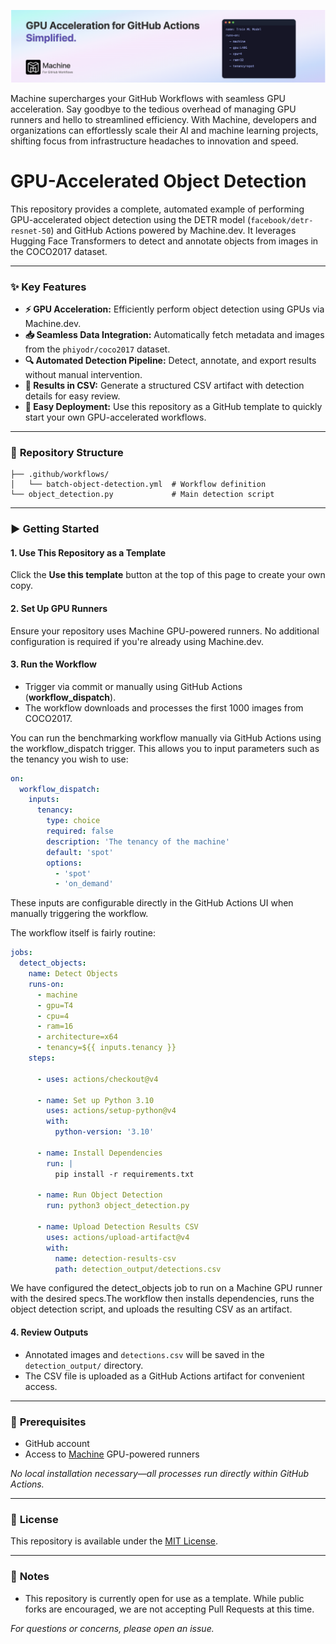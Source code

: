 [![Machine](./docs/github-repo-banner.png)](https://machine.dev/)

Machine supercharges your GitHub Workflows with seamless GPU acceleration. Say goodbye to the tedious overhead of managing GPU runners and hello to streamlined efficiency. With Machine, developers and organizations can effortlessly scale their AI and machine learning projects, shifting focus from infrastructure headaches to innovation and speed.

# GPU-Accelerated Object Detection

This repository provides a complete, automated example of performing GPU-accelerated object detection using the DETR model (`facebook/detr-resnet-50`) and GitHub Actions powered by Machine.dev. It leverages Hugging Face Transformers to detect and annotate objects from images in the COCO2017 dataset.

---

### ✨ **Key Features**

- **⚡ GPU Acceleration:** Efficiently perform object detection using GPUs via Machine.dev.
- **📥 Seamless Data Integration:** Automatically fetch metadata and images from the `phiyodr/coco2017` dataset.
- **🔍 Automated Detection Pipeline:** Detect, annotate, and export results without manual intervention.
- **📂 Results in CSV:** Generate a structured CSV artifact with detection details for easy review.
- **🚀 Easy Deployment:** Use this repository as a GitHub template to quickly start your own GPU-accelerated workflows.

---

### 📁 **Repository Structure**

```
├── .github/workflows/
│   └── batch-object-detection.yml  # Workflow definition
└── object_detection.py             # Main detection script
```

---

### ▶️ **Getting Started**

#### 1. **Use This Repository as a Template**
Click the **Use this template** button at the top of this page to create your own copy.

#### 2. **Set Up GPU Runners**
Ensure your repository uses Machine GPU-powered runners. No additional configuration is required if you're already using Machine.dev.

#### 3. **Run the Workflow**
- Trigger via commit or manually using GitHub Actions (**workflow_dispatch**).
- The workflow downloads and processes the first 1000 images from COCO2017.

You can run the benchmarking workflow manually via GitHub Actions using the workflow_dispatch trigger. This allows you to input parameters such as the tenancy you wish to use:

```yaml
on:
  workflow_dispatch:
    inputs:
      tenancy:
        type: choice
        required: false
        description: 'The tenancy of the machine'
        default: 'spot'
        options:
          - 'spot'
          - 'on_demand'
```
These inputs are configurable directly in the GitHub Actions UI when manually triggering the workflow.


The workflow itself is fairly routine:

```yaml
jobs:
  detect_objects:
    name: Detect Objects
    runs-on:
      - machine
      - gpu=T4
      - cpu=4
      - ram=16
      - architecture=x64
      - tenancy=${{ inputs.tenancy }}
    steps:

      - uses: actions/checkout@v4

      - name: Set up Python 3.10
        uses: actions/setup-python@v4
        with:
          python-version: '3.10'

      - name: Install Dependencies
        run: |
          pip install -r requirements.txt

      - name: Run Object Detection
        run: python3 object_detection.py

      - name: Upload Detection Results CSV
        uses: actions/upload-artifact@v4
        with:
          name: detection-results-csv
          path: detection_output/detections.csv

```
We have configured the detect_objects job to run on a Machine GPU runner with the desired specs.The workflow then installs dependencies, runs the object detection script, and uploads the resulting CSV as an artifact.


#### 4. **Review Outputs**
- Annotated images and `detections.csv` will be saved in the `detection_output/` directory.
- The CSV file is uploaded as a GitHub Actions artifact for convenient access.

---

### 🔑 **Prerequisites**

- GitHub account
- Access to [Machine](https://machine.dev) GPU-powered runners

_No local installation necessary—all processes run directly within GitHub Actions._

---

### 📄 **License**

This repository is available under the [MIT License](LICENSE).

---

### 📌 **Notes**

- This repository is currently open for use as a template. While public forks are encouraged, we are not accepting Pull Requests at this time.

_For questions or concerns, please open an issue._
